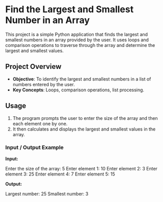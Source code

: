 
# Find the Largest and Smallest Number in an Array

This project is a simple Python application that finds the largest and smallest numbers in an array provided by the user. It uses loops and comparison operations to traverse through the array and determine the largest and smallest values.

## Project Overview

- **Objective**: To identify the largest and smallest numbers in a list of numbers entered by the user.
- **Key Concepts**: Loops, comparison operations, list processing.

## Usage

1. The program prompts the user to enter the size of the array and then each element one by one.
2. It then calculates and displays the largest and smallest values in the array.

### Input / Output Example

**Input:**

Enter the size of the array: 5 Enter element 1: 10 Enter element 2: 3 Enter element 3: 25 Enter element 4: 7 Enter element 5: 15

**Output:**

Largest number: 25 Smallest number: 3

